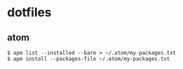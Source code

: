 # dotfiles

## atom
```
$ apm list --installed --bare > ~/.atom/my-packages.txt
$ apm install --packages-file ~/.atom/my-packages.txt
```
